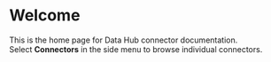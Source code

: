 # Welcome

This is the home page for Data Hub connector documentation.  
Select **Connectors** in the side menu to browse individual connectors.
